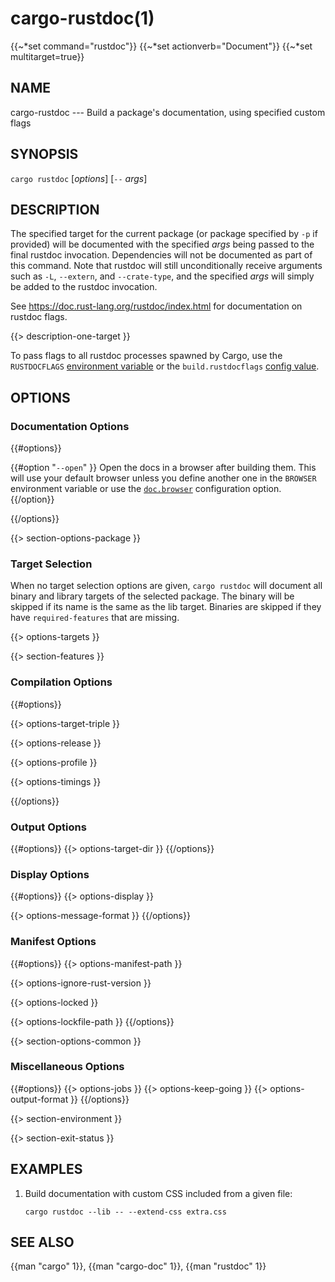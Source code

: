 # cargo-rustdoc(1)
{{~*set command="rustdoc"}}
{{~*set actionverb="Document"}}
{{~*set multitarget=true}}

## NAME

cargo-rustdoc --- Build a package's documentation, using specified custom flags

## SYNOPSIS

`cargo rustdoc` [_options_] [`--` _args_]

## DESCRIPTION

The specified target for the current package (or package specified by `-p` if
provided) will be documented with the specified _args_ being passed to the
final rustdoc invocation. Dependencies will not be documented as part of this
command. Note that rustdoc will still unconditionally receive arguments such
as `-L`, `--extern`, and `--crate-type`, and the specified _args_ will simply
be added to the rustdoc invocation.

See <https://doc.rust-lang.org/rustdoc/index.html> for documentation on rustdoc
flags.

{{> description-one-target }}

To pass flags to all rustdoc processes spawned by Cargo, use the
`RUSTDOCFLAGS` [environment variable](../reference/environment-variables.html)
or the `build.rustdocflags` [config value](../reference/config.html).

## OPTIONS

### Documentation Options

{{#options}}

{{#option "`--open`" }}
Open the docs in a browser after building them. This will use your default
browser unless you define another one in the `BROWSER` environment variable
or use the [`doc.browser`](../reference/config.html#docbrowser) configuration
option.
{{/option}}

{{/options}}

{{> section-options-package }}

### Target Selection

When no target selection options are given, `cargo rustdoc` will document all
binary and library targets of the selected package. The binary will be skipped
if its name is the same as the lib target. Binaries are skipped if they have
`required-features` that are missing.

{{> options-targets }}

{{> section-features }}

### Compilation Options

{{#options}}

{{> options-target-triple }}

{{> options-release }}

{{> options-profile }}

{{> options-timings }}

{{/options}}

### Output Options

{{#options}}
{{> options-target-dir }}
{{/options}}

### Display Options

{{#options}}
{{> options-display }}

{{> options-message-format }}
{{/options}}

### Manifest Options

{{#options}}
{{> options-manifest-path }}

{{> options-ignore-rust-version }}

{{> options-locked }}

{{> options-lockfile-path }}
{{/options}}

{{> section-options-common }}

### Miscellaneous Options

{{#options}}
{{> options-jobs }}
{{> options-keep-going }}
{{> options-output-format }}
{{/options}}

{{> section-environment }}

{{> section-exit-status }}

## EXAMPLES

1. Build documentation with custom CSS included from a given file:

       cargo rustdoc --lib -- --extend-css extra.css

## SEE ALSO
{{man "cargo" 1}}, {{man "cargo-doc" 1}}, {{man "rustdoc" 1}}
